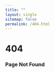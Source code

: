 ```yaml
---
title: ""  
layout: single  
sitemap: false
permalink: /404.html  
---
```


# 404  
### Page Not Found  
